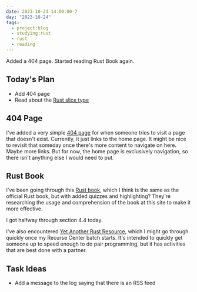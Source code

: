 ```yaml
---
date: 2023-10-24 14:00:00-7
day: "2023-10-24"
tags:
  - project:blog
  - studying:rust
  - rust
  - reading
---
```


Added a 404 page. Started reading Rust Book again.

<!-- excerpt -->

## Today's Plan
- Add 404 page
- Read about the [Rust slice type](https://rust-book.cs.brown.edu/ch04-04-slices.html)

## 404 Page

I've added a very simple [404 page](/404) for when someone tries to visit a page that doesn't exist. Currently, it just links to the home page. It might be nice to revisit that someday once there's more content to navigate on here. Maybe more links. But for now, the home page is exclusively navigation, so there isn't anything else I would need to put.

## Rust Book

I've been going through this [Rust book](https://rust-book.cs.brown.edu/), which I think is the same as the official Rust book, but with added quizzes and highlighting? They're researching the usage and comprehension of the book at this site to make it more effective.

I got halfway through section 4.4 today.

I've also encountered [Yet Another Rust Resource](https://yarr.fyi/introduction), which I might go through quickly once my Recurse Center batch starts. It's intended to quickly get someone up to speed enough to do pair programming, but it has activities that are best done with a partner.

## Task Ideas
- Add a message to the log saying that there is an RSS feed
